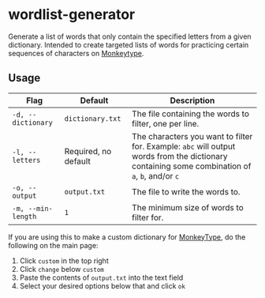 # wordlist-generator

Generate a list of words that only contain the specified letters from a given dictionary. Intended to create targeted lists of words for practicing certain sequences of characters on [Monkeytype](https://monkeytype.com/).

## Usage

| Flag               | Default              | Description                                                                                                                                      |
| ------------------ | -------------------- | ------------------------------------------------------------------------------------------------------------------------------------------------ |
| `-d, --dictionary` | `dictionary.txt`     | The file containing the words to filter, one per line.                                                                                           |
| `-l, --letters`    | Required, no default | The characters you want to filter for. Example: `abc` will output words from the dictionary containing some combination of  `a`, `b`, and/or `c` |
| `-o, --output`     | `output.txt`         | The file to write the words to.                                                                                                                  |
| `-m, --min-length` | `1`                  | The minimum size of words to filter for.                                                                                                         |

If you are using this to make a custom dictionary for [MonkeyType](https://monkeytype.com/), do the following on the main page:

1. Click `custom` in the top right
2. Click `change` below `custom`
3. Paste the contents of `output.txt` into the text field
4. Select your desired options below that and click `ok`
